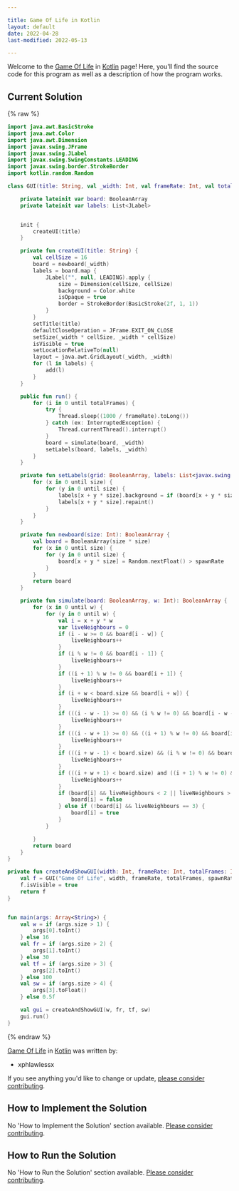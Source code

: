```yaml
---

title: Game Of Life in Kotlin
layout: default
date: 2022-04-28
last-modified: 2022-05-13

---
```


Welcome to the [Game Of Life](https://sampleprograms.io/projects/game-of-life) in [Kotlin](https://sampleprograms.io/languages/kotlin) page! Here, you'll find the source code for this program as well as a description of how the program works.

## Current Solution

{% raw %}

```kotlin
import java.awt.BasicStroke
import java.awt.Color
import java.awt.Dimension
import javax.swing.JFrame
import javax.swing.JLabel
import javax.swing.SwingConstants.LEADING
import javax.swing.border.StrokeBorder
import kotlin.random.Random

class GUI(title: String, val _width: Int, val frameRate: Int, val totalFrames: Int, val spawnRate: Float) : JFrame() {

    private lateinit var board: BooleanArray
    private lateinit var labels: List<JLabel>


    init {
        createUI(title)
    }

    private fun createUI(title: String) {
        val cellSize = 16
        board = newboard(_width)
        labels = board.map {
            JLabel("", null, LEADING).apply {
                size = Dimension(cellSize, cellSize)
                background = Color.white
                isOpaque = true
                border = StrokeBorder(BasicStroke(2f, 1, 1))
            }
        }
        setTitle(title)
        defaultCloseOperation = JFrame.EXIT_ON_CLOSE
        setSize(_width * cellSize, _width * cellSize)
        isVisible = true
        setLocationRelativeTo(null)
        layout = java.awt.GridLayout(_width, _width)
        for (l in labels) {
            add(l)
        }
    }

    public fun run() {
        for (i in 0 until totalFrames) {
            try {
                Thread.sleep((1000 / frameRate).toLong())
            } catch (ex: InterruptedException) {
                Thread.currentThread().interrupt()
            }
            board = simulate(board, _width)
            setLabels(board, labels, _width)
        }
    }

    private fun setLabels(grid: BooleanArray, labels: List<javax.swing.JLabel>, size: Int) {
        for (x in 0 until size) {
            for (y in 0 until size) {
                labels[x + y * size].background = if (board[x + y * size]) Color.black else Color.white
                labels[x + y * size].repaint()
            }
        }
    }

    private fun newboard(size: Int): BooleanArray {
        val board = BooleanArray(size * size)
        for (x in 0 until size) {
            for (y in 0 until size) {
                board[x + y * size] = Random.nextFloat() > spawnRate
            }
        }
        return board
    }

    private fun simulate(board: BooleanArray, w: Int): BooleanArray {
        for (x in 0 until w) {
            for (y in 0 until w) {
                val i = x + y * w
                var liveNeighbours = 0
                if (i - w >= 0 && board[i - w]) {
                    liveNeighbours++
                }
                if (i % w != 0 && board[i - 1]) {
                    liveNeighbours++
                }
                if ((i + 1) % w != 0 && board[i + 1]) {
                    liveNeighbours++
                }
                if (i + w < board.size && board[i + w]) {
                    liveNeighbours++
                }
                if (((i - w - 1) >= 0) && (i % w != 0) && board[i - w - 1]) {
                    liveNeighbours++
                }
                if (((i - w + 1) >= 0) && ((i + 1) % w != 0) && board[i - w + 1]) {
                    liveNeighbours++
                }
                if (((i + w - 1) < board.size) && (i % w != 0) && board[i + w - 1]) {
                    liveNeighbours++
                }
                if (((i + w + 1) < board.size) and ((i + 1) % w != 0) && board[i + w + 1]) {
                    liveNeighbours++
                }
                if (board[i] && liveNeighbours < 2 || liveNeighbours > 3) {
                    board[i] = false
                } else if (!board[i] && liveNeighbours == 3) {
                    board[i] = true
                }
            }

        }
        return board
    }
}

private fun createAndShowGUI(width: Int, frameRate: Int, totalFrames: Int, spawnRate: Float): GUI {
    val f = GUI("Game Of Life", width, frameRate, totalFrames, spawnRate)
    f.isVisible = true
    return f
}


fun main(args: Array<String>) {
    val w = if (args.size > 1) {
        args[0].toInt()
    } else 16
    val fr = if (args.size > 2) {
        args[1].toInt()
    } else 30
    val tf = if (args.size > 3) {
        args[2].toInt()
    } else 100
    val sw = if (args.size > 4) {
        args[3].toFloat()
    } else 0.5f

    val gui = createAndShowGUI(w, fr, tf, sw)
    gui.run()
}
```

{% endraw %}

[Game Of Life](https://sampleprograms.io/projects/game-of-life) in [Kotlin](https://sampleprograms.io/languages/kotlin) was written by:

- xphlawlessx

If you see anything you'd like to change or update, [please consider contributing](https://github.com/TheRenegadeCoder/sample-programs).

## How to Implement the Solution

No 'How to Implement the Solution' section available. [Please consider contributing](https://github.com/TheRenegadeCoder/sample-programs-website).

## How to Run the Solution

No 'How to Run the Solution' section available. [Please consider contributing](https://github.com/TheRenegadeCoder/sample-programs-website).